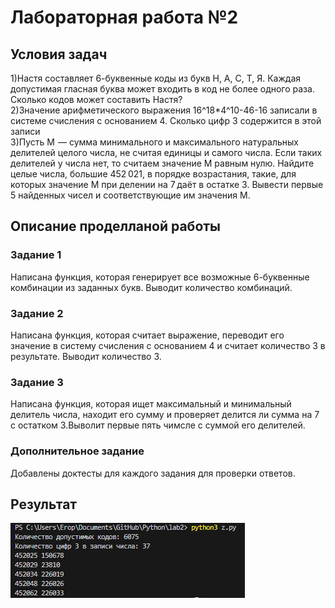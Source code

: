 # Лабораторная работа №2
## Условия задач
1)Настя составляет 6-буквенные коды из букв Н, А, С, Т, Я. Каждая допустимая гласная буква может входить в код не более одного раза. Сколько кодов может составить Настя?\
2)Значение арифметического выражения 16^18*4^10-46-16 записали в системе счисления с основанием 4. Сколько цифр 3 содержится в этой записи\
3)Пусть M  — сумма минимального и максимального натуральных делителей целого числа, не считая единицы и самого числа. Если таких делителей у числа нет, то считаем значение M равным нулю. Найдите целые числа, большие 452 021, в порядке возрастания, такие, для которых значение M при делении на 7 даёт в остатке 3. Вывести первые 5 найденных чисел и соответствующие им значения M.
## Описание проделланой работы
### Задание 1
Написана функция, которая генерирует все возможные 6-буквенные комбинации из заданных букв. Выводит количество комбинаций.
### Задание 2
Написана функция, которая считает выражение, переводит его значение в систему счисления с основанием 4 и считает количество 3 в результате. Выводит количество 3.
### Задание 3 
Написана функция, которая ищет максимальный и минимальный делитель числа, находит его сумму и проверяет делится ли сумма на 7 с остатком 3.Выволит первые пять чимсле с суммой его делителей.

### Дополнительное задание
Добавлены доктесты для каждого задания для проверки ответов.
## Результат
![](image.png)


